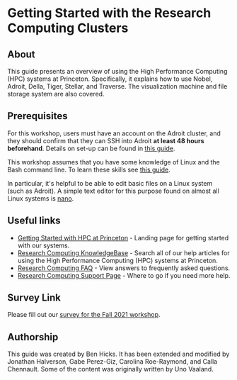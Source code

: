 # Getting Started with the Research Computing Clusters

## About
This guide presents an overview of using the High Performance Computing (HPC) systems at Princeton. Specifically, it explains how to use Nobel, Adroit, Della, Tiger, Stellar, and Traverse. The visualization machine and file storage system are also covered.

## Prerequisites

For this workshop, users must have an account on the Adroit cluster, and they should confirm that they can SSH into Adroit **at least 48 hours beforehand**. Details on set-up can be found in [this guide](https://researchcomputing.princeton.edu/learn/workshops-live-training/hardware-and-software-requirements-picscie-workshops).

This workshop assumes that you have some knowledge of Linux and the Bash command line. To learn these skills see [this guide](https://github.com/gabeclass/introlinux).

In particular, it's helpful to be able to edit basic files on a Linux system (such as Adroit).  A simple text editor for this purpose found on almost all Linux systems is [nano](https://www.nano-editor.org/).

## Useful links

* [Getting Started with HPC at Princeton](https://researchcomputing.princeton.edu/getting-started) - Landing page for getting started with our systems.    
* [Research Computing KnowledgeBase](https://researchcomputing.princeton.edu/support/knowledge-base) - Search all of our help articles for using the High Performance Computing (HPC) systems at Princeton.  
* [Research Computing FAQ](https://researchcomputing.princeton.edu/support/faq) - View answers to frequently asked questions.  
* [Research Computing Support Page](https://researchcomputing.princeton.edu/support) - Where to go if you need more help. 

## Survey Link

Please fill out our [survey for the Fall 2021 workshop](https://docs.google.com/forms/d/e/1FAIpQLSfBLpW9f5VEPikTR9MCPrw4hSKX2eCrFr1Ri0hiqDokR8qXNg/viewform).

## Authorship

This guide was created by Ben Hicks. It has been extended and modified by Jonathan Halverson, Gabe Perez-Giz,  Carolina Roe-Raymond, and Calla Chennault. Some of the content was originally written by Uno Vaaland.

<!--## Workshop Survey
[Click here](https://bit.ly/hpcintro_24feb20)
-->

